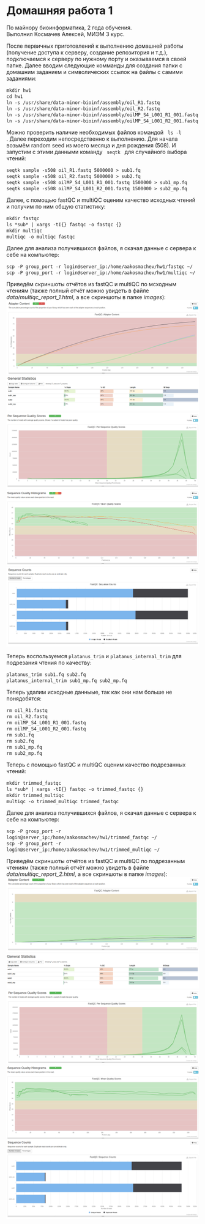 # Домашняя работа 1
По майнору биоинформатика, 2 года обучения.  
Выполнил Космачев Алексей, МИЭМ 3 курс.

После первичных приготовлений к выполнению домашней работы (получение доступа к серверу, создание репозитория и т.д.), подключаемся к серверу по нужному порту и оказываемся в своей папке. Далее вводим следующие комманды для создания папки с домашним заданием и символических ссылок на файлы с самими заданиями:  

    mkdir hw1
    cd hw1
    ln -s /usr/share/data-minor-bioinf/assembly/oil_R1.fastq
    ln -s /usr/share/data-minor-bioinf/assembly/oil_R2.fastq
    ln -s /usr/share/data-minor-bioinf/assembly/oilMP_S4_L001_R1_001.fastq
    ln -s /usr/share/data-minor-bioinf/assembly/oilMP_S4_L001_R2_001.fastq

Moжно проверить наличие необходимых файлов командой <code> ls -l </code>. Далее переходим непосредственно к выполнению. Для начала возьмём random seed из моего месяца и дня рождения (508). И запустим с этими данными команду <code> seqtk </code> для случайного выбора чтений:

    seqtk sample -s508 oil_R1.fastq 5000000 > sub1.fq
    seqtk sample -s508 oil_R2.fastq 5000000 > sub2.fq
    seqtk sample -s508 oilMP_S4_L001_R1_001.fastq 1500000 > sub1_mp.fq
    seqtk sample -s508 oilMP_S4_L001_R2_001.fastq 1500000 > sub2_mp.fq

Далее, с помощью fastQC и multiQC оценим качество исходных чтений и получим по ним общую статистику:

    mkdir fastqc
    ls *sub* | xargs -tI{} fastqc -o fastqc {}
    mkdir multiqc
    multiqc -o multiqc fastqc

Далее для анализа получившихся файлов, я скачал данные с сервера к себе на компьютер:

    scp -P group_port -r login@server_ip:/home/aakosmachev/hw1/fastqc ~/
    scp -P group_port -r login@server_ip:/home/aakosmachev/hw1/multiqc ~/

Приведём скриншоты отчётов из fastQC и multiQC по мсходным чтениям (также полный отчёт можно увидеть в файле *data/multiqc_report_1.html*, а все скриншоты в папке *images*):  
![](https://github.com/TheMostKnown/hse21_hw1/blob/main/images/Adapter_content_1.png)  
![](https://github.com/TheMostKnown/hse21_hw1/blob/main/images/General_statisctics_1.png)  
![](https://github.com/TheMostKnown/hse21_hw1/blob/main/images/Per_seq_qual_scores_1.png)  
![](https://github.com/TheMostKnown/hse21_hw1/blob/main/images/Seq_qual_hist_1.png)  
![](https://github.com/TheMostKnown/hse21_hw1/blob/main/images/Sequence_Counts_1.png)  

Теперь воспользуемся <code>platanus_trim</code> и <code>platanus_internal_trim</code> для подрезания чтения по качеству:

    platanus_trim sub1.fq sub2.fq
    platanus_internal_trim sub1_mp.fq sub2_mp.fq
    
Теперь удалим исходные данныые, так как они нам больше не понядобятся:

    rm oil_R1.fastq
    rm oil_R2.fastq
    rm oilMP_S4_L001_R1_001.fastq
    rm oilMP_S4_L001_R2_001.fastq
    rm sub1.fq
    rm sub2.fq
    rm sub1_mp.fq
    rm sub2_mp.fq

Теперь с помощью fastQC и multiQC оценим качество подрезанных чтений:

    mkdir trimmed_fastqc
    ls *sub* | xargs -tI{} fastqc -o trimmed_fastqc {}
    mkdir trimmed_multiqc
    multiqc -o trimmed_multiqc trimmed_fastqc

Далее для анализа получившихся файлов, я скачал данные с сервера к себе на компьютер:

    scp -P group_port -r login@server_ip:/home/aakosmachev/hw1/trimmed_fastqc ~/
    scp -P group_port -r login@server_ip:/home/aakosmachev/hw1/trimmed_multiqc ~/

Приведём скриншоты отчётов из fastQC и multiQC по подрезанным чтениям (также полный отчёт можно увидеть в файле *data/multiqc_report_2.html*, а все скриншоты в папке *images*):  
![](https://github.com/TheMostKnown/hse21_hw1/blob/main/images/Adapter_content_2.png)  
![](https://github.com/TheMostKnown/hse21_hw1/blob/main/images/General_statisctics_2.png)  
![](https://github.com/TheMostKnown/hse21_hw1/blob/main/images/Per_seq_qual_scores_2.png)  
![](https://github.com/TheMostKnown/hse21_hw1/blob/main/images/Seq_qual_hist_2.png)  
![](https://github.com/TheMostKnown/hse21_hw1/blob/main/images/Sequence_Counts_2.png)  

